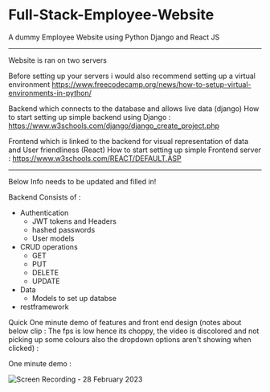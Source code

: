 # Full-Stack-Employee-Website
A dummy Employee Website using Python Django and React JS

--------------------------------------

Website is ran on two servers

Before setting up your servers i would also recommend setting up a virtual environment
https://www.freecodecamp.org/news/how-to-setup-virtual-environments-in-python/


Backend which connects to the database and allows live data (django)
How to start setting up simple backend using Django : https://www.w3schools.com/django/django_create_project.php


Frontend which is linked to the backend for visual representation of data and User friendliness (React)
How to start setting up simple Frontend server : https://www.w3schools.com/REACT/DEFAULT.ASP



-----------------------------------------------

Below Info needs to be updated and filled in!


Backend Consists of :
- Authentication
  - JWT tokens and Headers
  - hashed passwords
  - User models
- CRUD operations
  - GET
  - PUT
  - DELETE
  - UPDATE
- Data
  - Models to set up databse
- restframework

Quick One minute demo of features and front end design (notes about below clip : The fps is low hence its choppy, the video is discolored and not picking up some colours also the dropdown options aren't showing when clicked) :


One minute demo :

![Screen Recording - 28 February 2023](https://user-images.githubusercontent.com/100313005/221886566-cadd5298-ed75-4743-a99b-310149a5b4ed.gif)

